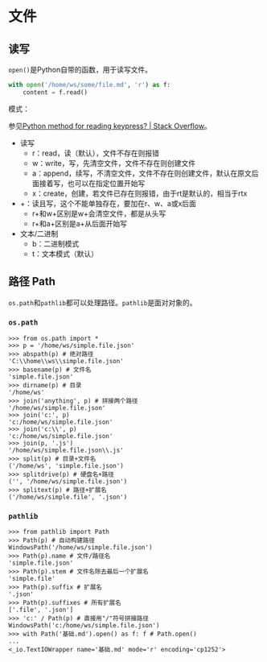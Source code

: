 # 文件

## 读写

`open()`是Python自带的函数，用于读写文件。

```python
with open('/home/ws/some/file.md', 'r') as f:
    content = f.read()
```

模式：

参见[Python method for reading keypress? | Stack Overflow](https://stackoverflow.com/questions/12175964/python-method-for-reading-keypress)。

- 读写
    - r：read，读（默认），文件不存在则报错
    - w：write，写，先清空文件，文件不存在则创建文件
    - a：append，续写，不清空文件，文件不存在则创建文件，默认在原文后面接着写，也可以在指定位置开始写
    - x：create，创建，若文件已存在则报错，由于rt是默认的，相当于rtx
- +：读且写，这个不能单独存在，要加在r、w、a或x后面
    - r+和w+区别是w+会清空文件，都是从头写
    - r+和a+区别是a+从后面开始写
- 文本/二进制
    - b：二进制模式
    - t：文本模式（默认）

## 路径 Path

`os.path`和`pathlib`都可以处理路径。`pathlib`是面对对象的。

### `os.path`

```shell
>>> from os.path import *
>>> p = '/home/ws/simple.file.json'
>>> abspath(p) # 绝对路径
'C:\\home\\ws\\simple.file.json'
>>> basename(p) # 文件名
'simple.file.json'
>>> dirname(p) # 目录
'/home/ws'
>>> join('anything', p) # 拼接两个路径
'/home/ws/simple.file.json'
>>> join('c:', p)
'c:/home/ws/simple.file.json'
>>> join('c:\\', p)
'c:/home/ws/simple.file.json'
>>> join(p, '.js')
'/home/ws/simple.file.json\\.js'
>>> split(p) # 目录+文件名
('/home/ws', 'simple.file.json')
>>> splitdrive(p) # 硬盘名+路径
('', '/home/ws/simple.file.json')
>>> splitext(p) # 路径+扩展名
('/home/ws/simple.file', '.json')
```

### `pathlib`

```shell
>>> from pathlib import Path
>>> Path(p) # 自动构建路径
WindowsPath('/home/ws/simple.file.json')
>>> Path(p).name # 文件/路径名
'simple.file.json'
>>> Path(p).stem # 文件名除去最后一个扩展名
'simple.file'
>>> Path(p).suffix # 扩展名
'.json'
>>> Path(p).suffixes # 所有扩展名
['.file', '.json']
>>> 'c:' / Path(p) # 直接用"/"符号拼接路径
WindowsPath('c:/home/ws/simple.file.json')
>>> with Path('基础.md').open() as f: f # Path.open()
...
<_io.TextIOWrapper name='基础.md' mode='r' encoding='cp1252'>
```
